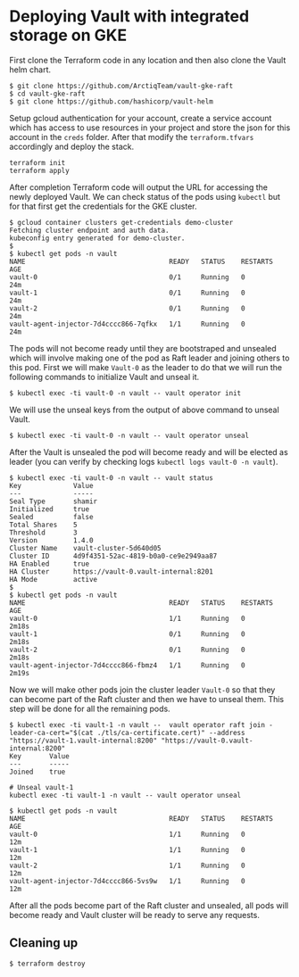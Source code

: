 # Deploying Vault with integrated storage on GKE

First clone the Terraform code in any location and then also clone the Vault helm chart.

```
$ git clone https://github.com/ArctiqTeam/vault-gke-raft
$ cd vault-gke-raft
$ git clone https://github.com/hashicorp/vault-helm 
```

Setup gcloud authentication for your account, create a service account which has access to use resources in your project and store the json for this account in the `creds` folder. After that modify the `terraform.tfvars` accordingly and deploy the stack.

```
terraform init
terraform apply
```

After completion Terraform code will output the URL for accessing the newly deployed Vault. We can check status of the pods using `kubectl` but for that first get the credentials for the GKE cluster.

```
$ gcloud container clusters get-credentials demo-cluster
Fetching cluster endpoint and auth data.
kubeconfig entry generated for demo-cluster.
$ 
$ kubectl get pods -n vault
NAME                                    READY   STATUS    RESTARTS   AGE
vault-0                                 0/1     Running   0          24m
vault-1                                 0/1     Running   0          24m
vault-2                                 0/1     Running   0          24m
vault-agent-injector-7d4cccc866-7qfkx   1/1     Running   0          24m
```

The pods will not become ready until they are bootstraped and unsealed which will involve making one of the pod as Raft leader and joining others to this pod. First we will make `Vault-0` as the leader to do that we will run the following commands to initialize Vault and unseal it.

```
$ kubectl exec -ti vault-0 -n vault -- vault operator init
```

We will use the unseal keys from the output of above command to unseal Vault.

```
$ kubectl exec -ti vault-0 -n vault -- vault operator unseal
```

After the Vault is unsealed the pod will become ready and will be elected as leader (you can verify by checking logs `kubectl logs vault-0 -n vault`).

```
$ kubectl exec -ti vault-0 -n vault -- vault status
Key             Value
---             -----
Seal Type       shamir
Initialized     true
Sealed          false
Total Shares    5
Threshold       3
Version         1.4.0
Cluster Name    vault-cluster-5d640d05
Cluster ID      4d9f4351-52ac-4819-b0a0-ce9e2949aa87
HA Enabled      true
HA Cluster      https://vault-0.vault-internal:8201
HA Mode         active
$ 
$ kubectl get pods -n vault
NAME                                    READY   STATUS    RESTARTS   AGE
vault-0                                 1/1     Running   0          2m18s
vault-1                                 0/1     Running   0          2m18s
vault-2                                 0/1     Running   0          2m18s
vault-agent-injector-7d4cccc866-fbmz4   1/1     Running   0          2m19s
```

Now we will make other pods join the cluster leader `Vault-0` so that they can become part of the Raft cluster and then we have to unseal them. This step will be done for all the remaining pods.

```
$ kubectl exec -ti vault-1 -n vault --  vault operator raft join -leader-ca-cert="$(cat ./tls/ca-certificate.cert)" --address "https://vault-1.vault-internal:8200" "https://vault-0.vault-internal:8200" 
Key       Value
---       -----
Joined    true 

# Unseal vault-1
kubectl exec -ti vault-1 -n vault -- vault operator unseal
```

```
$ kubectl get pods -n vault
NAME                                    READY   STATUS    RESTARTS   AGE
vault-0                                 1/1     Running   0          12m
vault-1                                 1/1     Running   0          12m
vault-2                                 1/1     Running   0          12m
vault-agent-injector-7d4cccc866-5vs9w   1/1     Running   0          12m
```

After all the pods become part of the Raft cluster and unsealed, all pods will become ready and Vault cluster will be ready to serve any requests.

## Cleaning up

```
$ terraform destroy
```
